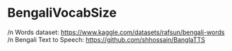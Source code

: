 # BengaliVocabSize
/n
Words dataset: https://www.kaggle.com/datasets/rafsun/bengali-words
/n
Bengali Text to Speech: https://github.com/shhossain/BanglaTTS
